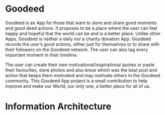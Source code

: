 # Goodeed

Goodeed is an App for those that want to store and share good moments and good deed actions. It proposes to be a place where the user can feel happy and hopeful that the world can be and is a better place. Unlike other Apps, Goodeed is neither a daily nor a charity donation App. Goodeed records the user’s good actions, either just for themselves or to share with their followers on the Goodeed network. The user can also tag every important moment in their timeline. 

The user can create their own motivational/inspirational quotes or paste their favourites, store photos and also know which was the best post and action that keeps them motivated and may motivate others in the Goodeed community. This Goodeed App project is a small contribution to help improve and make our World, our only one, a better place for all of us. 


# Information Architecture
